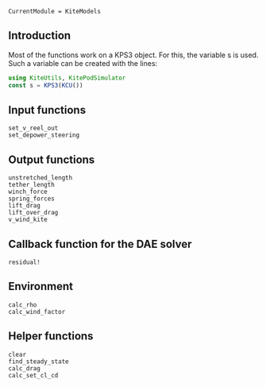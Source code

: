 ```@meta
CurrentModule = KiteModels
```
## Introduction
Most of the functions work on a KPS3 object. For this, the variable s is used.
Such a variable can be created with the lines:
```julia
using KiteUtils, KitePodSimulator
const s = KPS3(KCU())
```

## Input functions
```@docs
set_v_reel_out
set_depower_steering
```

## Output functions
```@docs
unstretched_length
tether_length
winch_force
spring_forces
lift_drag
lift_over_drag
v_wind_kite
```

## Callback function for the DAE solver
```@docs
residual!
```

## Environment
```@docs
calc_rho
calc_wind_factor
```

## Helper functions
```@docs
clear
find_steady_state
calc_drag
calc_set_cl_cd
```
